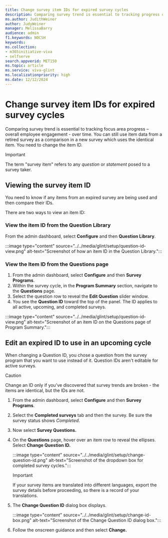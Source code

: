```yaml
---
title: Change survey item IDs for expired survey cycles
description: Comparing survey trend is essential to tracking progress over time. When a survey is retired, you can still use the data for an item from that survey as a comparison in a new survey which uses the identical item, by changing the item ID. 
ms.author: JudithWeiner
author: JudyWeiner
manager: MelissaBarry
audience: admin
f1.keywords: NOCSH
keywords: 
ms.collection:  
- m365initiative-viva
- selfserve 
search.appverid: MET150 
ms.topic: article
ms.service: viva-glint
ms.localizationpriority: high
ms.date: 12/12/2024
---
```


# Change survey item IDs for expired survey cycles

Comparing survey trend is essential to tracking focus area progress – overall employee engagement - over time. You can still use item data from a retired survey as a comparison in a new survey which uses the identical item. You need to change the item ID. 

> [!IMPORTANT]
> The term "survey item" refers to any *question* or *statement* posed to a survey taker. 

## Viewing the survey item ID

You need to know if any items from an expired survey are being used and then compare their IDs.

There are two ways to view an item ID:

### View the item ID from the Question Library

From the admin dashboard, select **Configure** and then **Question Library**.

:::image type="content" source="../../media/glint/setup/question-id-view.png" alt-text="Screenshot of how an item ID in the Question Library.":::

### View the Item ID from the Questions page 

1. From the admin dashboard, select **Configure** and then **Survey Programs**.
2. Within the survey cycle, in the **Program Summary** section, navigate to the **Questions** page.
3. Select the question row to reveal the **Edit Question** slider window.
4. You see the **Question ID** toward the top of the panel. The ID applies to all active, upcoming, and completed surveys.

:::image type="content" source="../../media/glint/setup/question-id-view.png" alt-text="Screenshot of an item ID on the Questions page of Program Summary.":::

## Edit an expired ID to use in an upcoming cycle

When changing a Question ID, you chose a question from the survey program that you want to use instead of it. Question IDs aren't editable for active surveys.

> [!CAUTION]
> Change an ID only if you’ve discovered that survey trends are broken -  the items are identical, but the IDs are not. 

1. From the admin dashboard, select **Configure** and then **Survey Programs**.
1. Select the **Completed surveys** tab and then the survey. Be sure the survey status shows *Completed*.
1. Now select **Survey Questions.**
1. On the **Questions** page, hover over an item row to reveal the ellipses. Select **Change Question ID.** 
   
   :::image type="content" source="../../media/glint/setup/change-question-id.png" alt-text="Screenshot of the dropdown box for completed survey cycles.":::
   
   > [!IMPORTANT]
   > If your survey items are translated into different languages, export the survey details before proceeding, so there is a record of your translations.

1. The **Change Question ID** dialog box displays.
   
   :::image type="content" source="../../media/glint/setup/change-id-box.png" alt-text="Screenshot of the Change Question ID dialog box.":::
   
1. Follow the onscreen guidance and then select **Change.**
